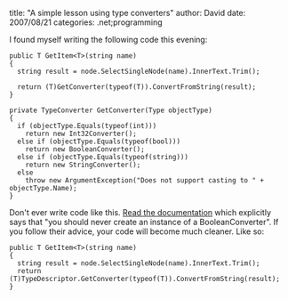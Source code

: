 
title: "A simple lesson using type converters"
author: David
date: 2007/08/21
categories: .net;programming

I found myself writing the following code this evening:

    public T GetItem<T>(string name)
    {
      string result = node.SelectSingleNode(name).InnerText.Trim();

      return (T)GetConverter(typeof(T)).ConvertFromString(result);
    }

    private TypeConverter GetConverter(Type objectType)
    {
      if (objectType.Equals(typeof(int)))
        return new Int32Converter();
      else if (objectType.Equals(typeof(bool)))
        return new BooleanConverter();
      else if (objectType.Equals(typeof(string)))
        return new StringConverter();
      else
        throw new ArgumentException("Does not support casting to " + objectType.Name);
    }

Don't ever write code like this. [Read the documentation](http://msdn2.microsoft.com/en-us/library/system.componentmodel.booleanconverter.aspx) which explicitly says that "you should never create an instance of a BooleanConverter". If you follow their advice, your code will become much cleaner. Like so:

    public T GetItem<T>(string name)
    {
      string result = node.SelectSingleNode(name).InnerText.Trim();
      return (T)TypeDescriptor.GetConverter(typeof(T)).ConvertFromString(result);
    }

